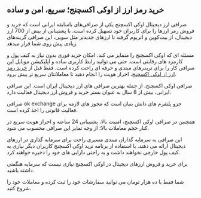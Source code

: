 

## خرید رمز ارز از اوکی اکسچنج؛ سریع، امن و ساده

صرافی ارز دیجیتال اوکی اکسچنج یکی از صرافی‌های باسابقه ایرانی است که خرید و فروش رمز ارزها را برای کاربران خود تسهیل کرده است. با پشتیبانی از بیش از 700 ارز دیجیتال، از بیت‌کوین و اتریوم گرفته تا ارزهای جدیدتر مثل سویی، این صرافی گزینه‌های زیادی پیش روی شما قرار میدهد.

مسئله ای که اوکی اکسچنج را متمایز می‌ کند، امکان خرید فوری بدون نیاز به کیف پول و کارمزد های رقابتی است. حتی می‌ توانید رابط کاربری ساده و اپلیکیشن موبایل این صرافی کار را برای تریدرهای مبتدی و حرفه‌ ای راحت کرده است. فقط قبل از [خرید رمز ارز از اوکی اکسچنج](https://ok-ex.io/)، احراز هویت را انجام دهید تا معاملاتتان سریع‌ تر پیش برود.

صرافی اوکی اکسچنج، از جمله بهترین صرافی های ارز دیجیتال ایران است. این صرافی ایرانی، بیش از 8 سال به عنوان بستر خرید و فروش ارز دیجیتال فعالیت دارد.

صرافی ok exchange جزو پلتفرم های دانش بنیان است که مجوز های لازمه برای فعالیت قانونی را اخذ کرده است.

همچنین در صرافی اوکی اکسچنج، امنیت بالا، پشتیبانی 24 ساعته و احراز هویت سریع در کنار حجم معاملات بالا؛ از وجه تمایز این صرافی محسوب می شود.

این صرافی به سرمایه گذاران مبتدی مسیری راحت برای سرمایه گذاری در ارزهای دیجیتال ارائه می دهند. با استفاده از برنامه ترید اوکی اکسچنج کاربران دیگر نیازی به کیف پول خارجی نخواهند داشت و به راحتی دارایی های خود را ذخیره خواهند کرد.

برای خرید و فروش ارزهای دیجیتال در اوکی اکسچنج نیازی نیست که سرمایه هنگفتی داشته باشید.

شما فقط با ده هزار تومان می توانید سفارشات خود را ثبت کرده و معاملات خود را شروع کنید.
